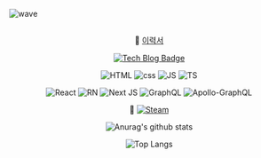 ![wave](https://capsule-render.vercel.app/api?type=Waving&color=black&height=200&text=Hi%20there&fontColor=58a6ff)
##
  <div align=center>
  
📄 [이력서](https://moogieon.notion.site/4e6c84fe1873498e95741b30b212d6e1?pvs=4) 
 
[![Tech Blog Badge](http://img.shields.io/badge/-Tech%20blog-black?style=flat-square&logo=github&link=https://velog.io/@blissful-y0)](https://moogieon.github.io/) 


![HTML](https://img.shields.io/badge/HTML5-E34F26?style=flat-square&logo=html5&logoColor=white)
![css](https://img.shields.io/badge/CSS3-1572B6?style=flat-square&logo=css3&logoColor=white)
![JS](https://img.shields.io/badge/JavaScript-F7DF1E?style=flat-square&logo=javascript&logoColor=black)
![TS](https://img.shields.io/badge/TypeScript-007ACC?style=flat-square&logo=typescript&logoColor=white)

  
  
![React](https://img.shields.io/badge/React-20232A?style=flat-square&logo=react&logoColor=61DAFB)
![RN](https://img.shields.io/badge/React_Native-20232A?style=flat-square&logo=react&logoColor=61DAFB)
![Next JS](https://img.shields.io/badge/Next-black?style=flat-square&logo=next.js&logoColor=white)
![GraphQL](https://img.shields.io/badge/-GraphQL-E10098?style=flat-square&logo=graphql&logoColor=white)
![Apollo-GraphQL](https://img.shields.io/badge/-ApolloGraphQL-311C87?style=flat-square&logo=apollo-graphql)
  


👀 [![Steam](https://img.shields.io/badge/Steam-돌숭이-00000?style=for-the-badge&logo=steam&logoColor=white)](https://steamcommunity.com/id/as1365)

 
![Anurag's github stats](https://github-readme-stats.vercel.app/api?username=moogieon&theme=github_dark)

![Top Langs](https://github-readme-stats.vercel.app/api/top-langs/?username=moogieon&theme=github_dark)


</div>
 

  

